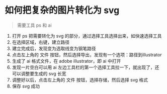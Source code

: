 # 如何把复杂的图片转化为 svg
> 需要工具 ps 和 ai

1. 打开 ps 把需要转化为 svg 的部分，通过选择工具选择出来，如快速选择工具
2. 在选择区域，右键，建立路径
3. 建立完成后，发现变为选取线变为钢笔路径
4. 点击左上角的 文件 按钮，然后选择导出，发现有一个选项：路径到illustrator
5. 生成了 ai 格式文件，在 adobe illustrator，即 ai 中打开
6. 发现一片空白可以用 ai 左边工具栏的第一个选择工具拉一下，就出现了，还可以调整要生成的 svg 长宽
7. 调整好以后，点击左上角的 文件 按钮，选择存储，然后选择 svg 格式
8. 保存 svg 成功